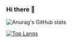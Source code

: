 ### Hi there 👋

<!--
**callmeog01/callmeog01** is a ✨ _special_ ✨ repository because its `README.md` (this file) appears on your GitHub profile.

Here are some ideas to get you started:

- 🔭 I’m currently working on ...
- 🌱 I’m currently learning ...
- 👯 I’m looking to collaborate on ...
- 🤔 I’m looking for help with ...
- 💬 Ask me about ...
- 📫 How to reach me: ...
- 😄 Pronouns: ...
- ⚡ Fun fact: ...
-->

![Anurag's GitHub stats](https://github-readme-stats.vercel.app/api?username=callmeog01&theme=dark&show_icons=true)

[![Top Langs](https://github-readme-stats.vercel.app/api/top-langs/?username=callmeog01&theme=blue-green&layout=compact&)](https://github.com/anuraghazra/github-readme-stats)